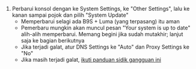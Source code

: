 1. Perbarui konsol dengan ke System Settings, ke "Other Settings", lalu ke kanan sampai pojok dan pilih "System Update"
    - Memperbarui selagi ada B9S + Luma (yang terpasang) itu aman
    - Pemerbaru mungkin akan muncul pesan "Your system is up to date" alih-alih memperbarui. Memang begini jika sudah mutakhir; lanjut saja ke bagian berikutnya
    - Jika terjadi galat, atur DNS Settings ke "Auto" dan Proxy Settings ke "No"
    - Jika masih terjadi galat, [ikuti panduan sidik gangguan ini](troubleshooting-finalizing-setup.html)
